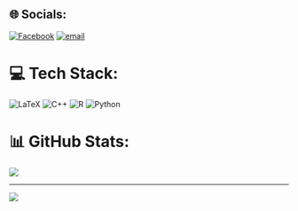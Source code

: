 
## 🌐 Socials:
[![Facebook](https://img.shields.io/badge/Facebook-%231877F2.svg?logo=Facebook&logoColor=white)](https://www.facebook.com/dazoriii/) [![email](https://img.shields.io/badge/Email-D14836?logo=gmail&logoColor=white)](mailto:nguyentiendat102005@gmail.com) 

# 💻 Tech Stack:
![LaTeX](https://img.shields.io/badge/latex-%23008080.svg?style=for-the-badge&logo=latex&logoColor=white) ![C++](https://img.shields.io/badge/c++-%2300599C.svg?style=for-the-badge&logo=c%2B%2B&logoColor=white) ![R](https://img.shields.io/badge/r-%23276DC3.svg?style=for-the-badge&logo=r&logoColor=white) ![Python](https://img.shields.io/badge/python-3670A0?style=for-the-badge&logo=python&logoColor=ffdd54)
# 📊 GitHub Stats:
![](https://github-readme-stats.vercel.app/api?username=ngtdat161005&theme=shades-of-purple&hide_border=false&include_all_commits=false&count_private=false)<br/>

---
[![](https://visitcount.itsvg.in/api?id=ngtdat161005&icon=0&color=0)](https://visitcount.itsvg.in)

<!-- Proudly created with GPRM ( https://gprm.itsvg.in ) -->
